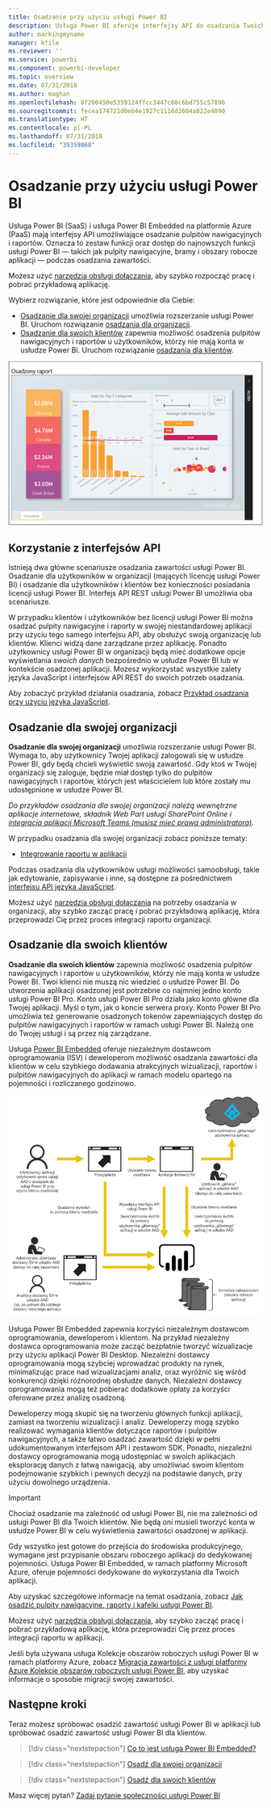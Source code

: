 ```yaml
---
title: Osadzanie przy użyciu usługi Power BI
description: Usługa Power BI oferuje interfejsy API do osadzania Twoich pulpitów nawigacyjnych i raportów w aplikacjach.
author: markingmyname
manager: kfile
ms.reviewer: ''
ms.service: powerbi
ms.component: powerbi-developer
ms.topic: overview
ms.date: 07/31/2018
ms.author: maghan
ms.openlocfilehash: 8f200450e5359124ffcc3447c68c6bd755c57896
ms.sourcegitcommit: fecea174721d0eb4e1927c1116d2604a822e4090
ms.translationtype: HT
ms.contentlocale: pl-PL
ms.lasthandoff: 07/31/2018
ms.locfileid: "39359868"
---
```

# <a name="embedding-with-power-bi"></a>Osadzanie przy użyciu usługi Power BI
Usługa Power BI (SaaS) i usługa Power BI Embedded na platformie Azure (PaaS) mają interfejsy API umożliwiające osadzanie pulpitów nawigacyjnych i raportów. Oznacza to zestaw funkcji oraz dostęp do najnowszych funkcji usługi Power BI — takich jak pulpity nawigacyjne, bramy i obszary robocze aplikacji — podczas osadzania zawartości.

Możesz użyć [narzędzia obsługi dołączania](https://aka.ms/embedsetup), aby szybko rozpocząć pracę i pobrać przykładową aplikację.

Wybierz rozwiązanie, które jest odpowiednie dla Ciebie:

* [Osadzanie dla swojej organizacji](embedding.md#embedding-for-your-organization) umożliwia rozszerzanie usługi Power BI. Uruchom rozwiązanie [osadzania dla organizacji](https://aka.ms/embedsetup/UserOwnsData).
* [Osadzanie dla swoich klientów](embedding.md#embedding-for-your-customers) zapewnia możliwość osadzenia pulpitów nawigacyjnych i raportów u użytkowników, którzy nie mają konta w usłudze Power BI. Uruchom rozwiązanie [osadzania dla klientów](https://aka.ms/embedsetup/AppOwnsData).

![Przykład usługi PBIE](media/what-can-you-do/what-can-you-do-02.png)

## <a name="using-apis"></a>Korzystanie z interfejsów API
Istnieją dwa główne scenariusze osadzania zawartości usługi Power BI.  Osadzanie dla użytkowników w organizacji (mających licencję usługi Power BI) i osadzanie dla użytkowników i klientów bez konieczności posiadania licencji usługi Power BI. Interfejs API REST usługi Power BI umożliwia oba scenariusze.

W przypadku klientów i użytkowników bez licencji usługi Power BI można osadzać pulpity nawigacyjne i raporty w swojej niestandardowej aplikacji przy użyciu tego samego interfejsu API, aby obsłużyć swoją organizację lub klientów. Klienci widzą dane zarządzane przez aplikację. Ponadto użytkownicy usługi Power BI w organizacji będą mieć dodatkowe opcje wyświetlania *swoich danych* bezpośrednio w usłudze Power BI lub w kontekście osadzonej aplikacji. Możesz wykorzystać wszystkie zalety języka JavaScript i interfejsów API REST do swoich potrzeb osadzania.

Aby zobaczyć przykład działania osadzania, zobacz [Przykład osadzania przy użyciu języka JavaScript](https://microsoft.github.io/PowerBI-JavaScript/demo/).

## <a name="embedding-for-your-organization"></a>Osadzanie dla swojej organizacji
**Osadzanie dla swojej organizacji** umożliwia rozszerzanie usługi Power BI. Wymaga to, aby użytkownicy Twojej aplikacji zalogowali się w usłudze Power BI, gdy będą chcieli wyświetlić swoją zawartość. Gdy ktoś w Twojej organizacji się zaloguje, będzie miał dostęp tylko do pulpitów nawigacyjnych i raportów, których jest właścicielem lub które zostały mu udostępnione w usłudze Power BI.

*Do przykładów osadzania dla swojej organizacji należą wewnętrzne aplikacje internetowe, składnik Web Part usługi SharePoint Online i [integracja aplikacji Microsoft Teams (musisz mieć prawa administratora)](https://powerbi.microsoft.com/en-us/blog/power-bi-teams-up-with-microsoft-teams/).*

W przypadku osadzania dla swojej organizacji zobacz poniższe tematy:

* [Integrowanie raportu w aplikacji](embed-sample-for-your-organization.md)

Podczas osadzania dla użytkowników usługi możliwości samoobsługi, takie jak edytowanie, zapisywanie i inne, są dostępne za pośrednictwem [interfejsu API języka JavaScript](https://github.com/Microsoft/PowerBI-JavaScript).

Możesz użyć [narzędzia obsługi dołączania](https://aka.ms/embedsetup/UserOwnsData) na potrzeby osadzania w organizacji, aby szybko zacząć pracę i pobrać przykładową aplikację, która przeprowadzi Cię przez proces integracji raportu organizacji.

## <a name="embedding-for-your-customers"></a>Osadzanie dla swoich klientów

**Osadzanie dla swoich klientów** zapewnia możliwość osadzenia pulpitów nawigacyjnych i raportów u użytkowników, którzy nie mają konta w usłudze Power BI. Twoi klienci nie muszą nic wiedzieć o usłudze Power BI. Do utworzenia aplikacji osadzonej jest potrzebne co najmniej jedno konto usługi Power BI Pro. Konto usługi Power BI Pro działa jako konto główne dla Twojej aplikacji. Myśl o tym, jak o koncie serwera proxy. Konto Power BI Pro umożliwia też generowanie osadzonych tokenów zapewniających dostęp do pulpitów nawigacyjnych i raportów w ramach usługi Power BI. Należą one do Twojej usługi i są przez nią zarządzane.

Usługa [Power BI Embedded](azure-pbie-what-is-power-bi-embedded.md) oferuje niezależnym dostawcom oprogramowania (ISV) i deweloperom możliwość osadzania zawartości dla klientów w celu szybkiego dodawania atrakcyjnych wizualizacji, raportów i pulpitów nawigacyjnych do aplikacji w ramach modelu opartego na pojemności i rozliczanego godzinowo.

![Przepływ osadzania dla swoich klientów](media/embedding/powerbi-embed-flow.png)

Usługa Power BI Embedded zapewnia korzyści niezależnym dostawcom oprogramowania, deweloperom i klientom. Na przykład niezależny dostawca oprogramowania może zacząć bezpłatnie tworzyć wizualizacje przy użyciu aplikacji Power BI Desktop. Niezależni dostawcy oprogramowania mogą szybciej wprowadzać produkty na rynek, minimalizując prace nad wizualizacjami analiz, oraz wyróżnić się wśród konkurencji dzięki różnorodnej obsłudze danych. Niezależni dostawcy oprogramowania mogą też pobierać dodatkowe opłaty za korzyści oferowane przez analizę osadzoną.

Deweloperzy mogą skupić się na tworzeniu głównych funkcji aplikacji, zamiast na tworzeniu wizualizacji i analiz. Deweloperzy mogą szybko realizować wymagania klientów dotyczące raportów i pulpitów nawigacyjnych, a także łatwo osadzać zawartość dzięki w pełni udokumentowanym interfejsom API i zestawom SDK. Ponadto, niezależni dostawcy oprogramowania mogą udostępniać w swoich aplikacjach eksplorację danych z łatwą nawigacją, aby umożliwiać swoim klientom podejmowanie szybkich i pewnych decyzji na podstawie danych, przy użyciu dowolnego urządzenia.

> [!IMPORTANT]
> Chociaż osadzanie ma zależność od usługi Power BI, nie ma zależności od usługi Power BI dla Twoich klientów. Nie będą oni musieli tworzyć konta w usłudze Power BI w celu wyświetlenia zawartości osadzonej w aplikacji.

Gdy wszystko jest gotowe do przejścia do środowiska produkcyjnego, wymagane jest przypisanie obszaru roboczego aplikacji do dedykowanej pojemności. Usługa Power BI Embedded, w ramach platformy Microsoft Azure, oferuje pojemności dedykowane do wykorzystania dla Twoich aplikacji.

Aby uzyskać szczegółowe informacje na temat osadzania, zobacz [Jak osadzić pulpity nawigacyjne, raporty i kafelki usługi Power BI](embed-sample-for-customers.md).

Możesz użyć [narzędzia obsługi dołączania](https://aka.ms/embedsetup/AppOwnsData), aby szybko zacząć pracę i pobrać przykładową aplikację, która przeprowadzi Cię przez proces integracji raportu w aplikacji.

Jeśli była używana usługa Kolekcje obszarów roboczych usługi Power BI w ramach platformy Azure, zobacz [Migracja zawartości z usługi platformy Azure Kolekcje obszarów roboczych usługi Power BI](migrate-from-powerbi-embedded.md), aby uzyskać informacje o sposobie migracji swojej zawartości.

## <a name="next-steps"></a>Następne kroki
Teraz możesz spróbować osadzić zawartość usługi Power BI w aplikacji lub spróbować osadzić zawartość usługi Power BI dla klientów.

> [!div class="nextstepaction"]
> [Co to jest usługa Power BI Embedded?](azure-pbie-what-is-power-bi-embedded.md)

> [!div class="nextstepaction"]
> [Osadź dla swojej organizacji](embed-sample-for-your-organization.md)

> [!div class="nextstepaction"]
>[Osadź dla swoich klientów](embed-sample-for-customers.md)

Masz więcej pytań? [Zadaj pytanie społeczności usługi Power BI](http://community.powerbi.com/)